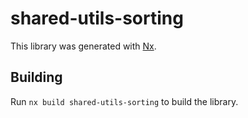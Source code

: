 # shared-utils-sorting

This library was generated with [Nx](https://nx.dev).

## Building

Run `nx build shared-utils-sorting` to build the library.
